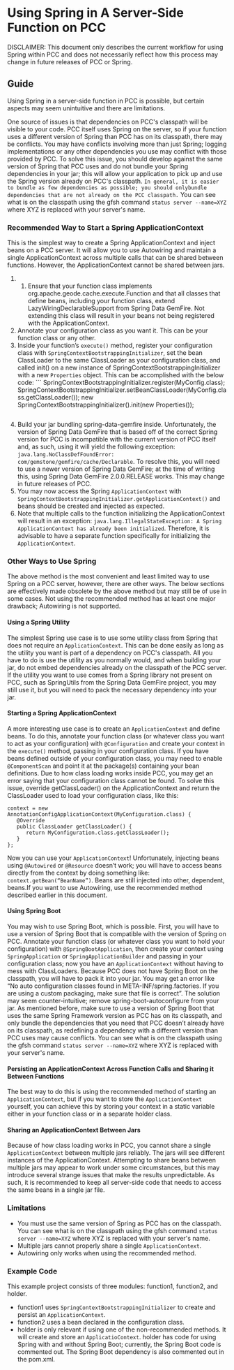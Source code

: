 # Using Spring in A Server-Side Function on PCC

DISCLAIMER: This document only describes the current workflow for using Spring within PCC and does not necessarily
reflect how this process may change in future releases of PCC or Spring.

## Guide

Using Spring in a server-side function in PCC is possible, but certain aspects may seem unintuitive and there are limitations. 

One source of issues is that dependencies on PCC's classpath will be visible to your code. PCC itself uses Spring on the
server, so if your function uses a different version of Spring than PCC has on its classpath, there may be conflicts.
You may have conflicts involving more than just Spring; logging implementations or any other dependencies you use may
conflict with those provided by PCC. To solve this issue, you should develop against the same version of Spring that PCC
uses and do not bundle your Spring dependencies in your jar; this will allow your application to pick up and use the
Spring version already on PCC's classpath. `In general, it is easier to bundle as few dependencies as possible; you
should onlybundle dependencies that are not already on the PCC classpath.` You can see what is on the classpath using
the gfsh command `status server --name=XYZ` where XYZ is replaced with your server's name.

### Recommended Way to Start a Spring ApplicationContext

This is the simplest way to create a Spring ApplicationContext and inject beans on a PCC server. It will allow you to
use Autowiring and maintain a single ApplicationContext across multiple calls that can be shared between functions.
However, the ApplicationContext cannot be shared between jars.
1.	1.	Ensure that your function class implements org.apache.geode.cache.execute.Function and that all classes that
define beans, including your function class, extend LazyWiringDeclarableSupport from Spring Data GemFire. Not extending
this class will result in your beans not being registered with the ApplicationContext. 
2.	Annotate your configuration class as you want it. This can be your function class or any other.
3.	Inside your function’s `execute()` method, register your configuration class with
`SpringContextBootstrappingInitializer`, set the bean ClassLoader to the same ClassLoader as your configuration class,
and called init() on a new instance of SpringContextBootstrappingInitializer with a new `Properties` object. This can be
accomplished with the below code:
        ```
        SpringContextBootstrappingInitializer.register(MyConfig.class);
        SpringContextBootstrappingInitializer.setBeanClassLoader(MyConfig.class.getClassLoader());
        new SpringContextBootstrappingInitializer().init(new Properties()); 
      ```
4.	Build your jar bundling spring-data-gemfire inside. Unfortunately, the version of Spring Data GemFire that is based
off of the correct Spring version for PCC is incompatible with the current version of PCC itself and, as such, using it
will yield the following exception: `java.lang.NoClassDefFoundError: com/gemstone/gemfire/cache/Declarable`. To resolve
this, you will need to use a newer version of Spring Data GemFire; at the time of writing this, using Spring Data
GemFire 2.0.0.RELEASE works. This may change in future releases of PCC.
5.	You may now access the Spring `ApplicationContext` with `SpringContextBootstrappingInitializer.getApplicationContext()`
and beans should be created and injected as expected.
6.	Note that multiple calls to the function initializing the ApplicationContext will result in an exception:
`java.lang.IllegalStateException: A Spring ApplicationContext has already been initialized`. Therefore, it is advisable
to have a separate function specifically for initializing the `ApplicationContext`.

### Other Ways to Use Spring

The above method is the most convenient and least limited way to use Spring on a PCC server, however, there are other
ways. The below sections are effectively made obsolete by the above method but may still be of use in some cases. Not
using the recommended method has at least one major drawback; Autowiring is not supported. 

#### Using a Spring Utility

The simplest Spring use case is to use some utility class from Spring that does not require an `ApplicationContext`.
This can be done easily as long as the utility you want is part of a dependency on PCC's classpath. All you have to do is
use the utility as you normally would, and when building your jar, do not embed dependencies already on the classpath of
the PCC server. If the utility you want to use comes from a Spring library not present on PCC, such as SpringUtils from
the Spring Data GemFire project, you may still use it, but you will need to pack the necessary dependency into your jar.

#### Starting a Spring ApplicationContext

A more interesting use case is to create an `ApplicationContext` and define beans. To do this, annotate your function
class (or whatever class you want to act as your configuration) with `@Configuration` and create your context in the
`execute()` method, passing in your configuration class. If you have beans defined outside of your configuration class,
you may need to enable `@ComponentScan` and point it at the package(s) containing your bean definitions. Due to how
class loading works inside PCC, you may get an error saying that your configuration class cannot be found. To solve
this issue, override getClassLoader() on the ApplicationContext and return the ClassLoader used to load your
configuration class, like this:
```
context = new AnnotationConfigApplicationContext(MyConfiguration.class) {
   @Override
   public ClassLoader getClassLoader() {
      return MyConfiguration.class.getClassLoader();
   }
};
```
Now you can use your `ApplicationContext`! Unfortunately, injecting beans using `@Autowired` or `@Resource` doesn’t
work; you will have to access beans directly from the context by doing something like: `context.getBean(“BeanName”)`.
Beans are still injected into other, dependent, beans.If you want to use Autowiring, use the recommended method
described earlier in this document.

#### Using Spring Boot

You may wish to use Spring Boot, which is possible. First, you will have to use a version of Spring Boot that is
compatible with the version of Spring on PCC. Annotate your function class (or whatever class you want to hold your
configuration) with `@SpringBootApplication`, then create your context using `SpringApplication` or
`SpringApplicationBuilder` and passing in your configuration class; now you have an `ApplicationContext` without
having to mess with ClassLoaders. Because PCC does not have Spring Boot on the classpath, you will have to pack it into
your jar. You may get an error like “No auto configuration classes found in META-INF/spring.factories. If you are using
a custom packaging, make sure that file is correct”. The solution may seem counter-intuitive; remove
spring-boot-autoconfigure from your jar. As mentioned before, make sure to use a version of Spring Boot that uses the
same Spring Framework version as PCC has on its classpath, and only bundle the dependencies that you need that PCC
doesn’t already have on its classpath, as redefining a dependency with a different version than PCC uses may cause
conflicts. You can see what is on the classpath using the gfsh command `status server --name=XYZ` where XYZ is replaced
with your server's name.

#### Persisting an ApplicationContext Across Function Calls and Sharing it Between Functions

The best way to do this is using the recommended method of starting an `ApplicationContext`, but if you want to store
the `ApplicationContext` yourself, you can achieve this by storing your context in a static variable either in your
function class or in a separate holder class.

#### Sharing an ApplicationContext Between Jars

Because of how class loading works in PCC, you cannot share a single `ApplicationContext` between multiple jars reliably.
The jars will see different instances of the ApplicationContext. Attempting to share beans between multiple jars may
appear to work under some circumstances, but this may introduce several strange issues that make the results unpredictable.
As such, it is recommended to keep all server-side code that needs to access the same beans in a single jar file.

### Limitations

*	You must use the same version of Spring as PCC has on the classpath. You can see what is on the classpath using the
gfsh command `status server --name=XYZ` where XYZ is replaced with your server's name.
*	Multiple jars cannot properly share a single `ApplicationContext`.
*	Autowiring only works when using the recommended method.

### Example Code

This example project consists of three modules: function1, function2, and holder.

* function1 uses `SpringContextBootstrappingInitializer` to create and persist an `ApplicationContext`. 
* function2 uses a bean declared in the configuration class.
* holder is only relevant if using one of the non-recommended methods. It will create and store an `ApplicatioContext`.
holder has code for using Spring with and without Spring Boot; currently, the Spring Boot code is commented out. The
Spring Boot dependency is also commented out in the pom.xml.
 
